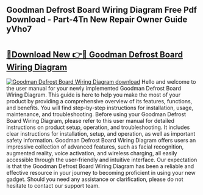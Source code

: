 ## Goodman Defrost Board Wiring Diagram Free Pdf Download - Part-4Tn New Repair Owner Guide yVho7

# <h2><a href="http://dfm9in7.blite.top/?on=Goodman+Defrost+Board+Wiring+Diagram">🔗Download New 👉🔴 Goodman Defrost Board Wiring Diagram</a></h2>

[![Goodman Defrost Board Wiring Diagram download](https://i.imgur.com/lujVjoI.png)](http://dfm9in7.blite.top/?on=Goodman+Defrost+Board+Wiring+Diagram)
Hello and welcome to the user manual for your newly implemented Goodman Defrost Board Wiring Diagram. This guide is here to help you make the most of your product by providing a comprehensive overview of its features, functions, and benefits. You will find step-by-step instructions for installation, usage, maintenance, and troubleshooting. Before using your Goodman Defrost Board Wiring Diagram, please refer to this user manual for detailed instructions on product setup, operation, and troubleshooting. It includes clear instructions for installation, setup, and operation, as well as important safety information. Goodman Defrost Board Wiring Diagram offers users an impressive collection of advanced features, such as facial recognition, augmented reality, voice activation, and wireless charging, all easily accessible through the user-friendly and intuitive interface. Our expectation is that the Goodman Defrost Board Wiring Diagram has been a reliable and effective resource in your journey to becoming proficient in using your new gadget. Should you need any assistance or clarification, please do not hesitate to contact our support team.
